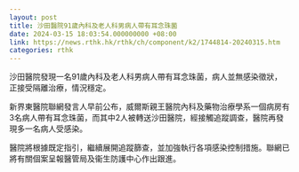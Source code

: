```yaml
---
layout: post
title: 沙田醫院91歲內科及老人科男病人帶有耳念珠菌
date: 2024-03-15 18:03:54.000000000 +08:00
link: https://news.rthk.hk/rthk/ch/component/k2/1744814-20240315.htm
categories: rthk
---
```


沙田醫院發現一名91歲內科及老人科男病人帶有耳念珠菌，病人並無感染徵狀，正接受隔離治療，情況穩定。

新界東醫院聯網發言人早前公布，威爾斯親王醫院內科及藥物治療學系一個病房有3名病人帶有耳念珠菌，而其中2人被轉送沙田醫院，經接觸追蹤調查，醫院再發現多一名病人受感染。

醫院將根據既定指引，繼續展開追蹤篩查，並加強執行各項感染控制措施。聯網已將有關個案呈報醫管局及衞生防護中心作出跟進。
